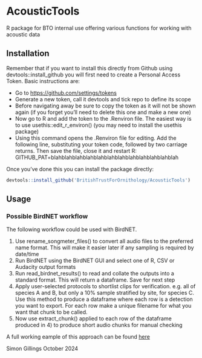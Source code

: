 # AcousticTools
R package for BTO internal use offering various functions for working with acoustic data

## Installation

Remember that if you want to install this directly from Github using
devtools::install_github you will first need to create a Personal Access
Token. Basic instructions are:

-   Go to <https://github.com/settings/tokens>
-   Generate a new token, call it devtools and tick repo to define its
    scope
-   Before navigating away be sure to copy the token as it will not be
    shown again (if you forget you’ll need to delete this one and make a
    new one)
-   Now go to R and add the token to the .Renviron file. The easiest way
    is to use usethis::edit_r\_environ() (you may need to install the
    usethis package)
-   Using this command opens the .Renviron file for editing. Add the
    following line, substituting your token code, followed by two
    carriage returns. Then save the file, close it and restart R:
    GITHUB_PAT=blahblahblahblahblahblahblahblahblahblahblahblah

Once you’ve done this you can install the package directly:

``` r
devtools::install_github('BritishTrustForOrnithology/AcousticTools')
```


## Usage

### Possible BirdNET workflow

The following workflow could be used with BirdNET.

1. Use rename_songmeter_files() to convert all audio files to the preferred name 
format. This will make it easier later if any sampling is required by date/time
2. Run BirdNET using the BirdNET GUI and select one of R, CSV or Audacity output 
formats
3. Run read_birdnet_results() to read and collate the outputs into a standard 
format. This will return a dataframe. Save for next step
4. Apply user-selected protocols to shortlist clips for verification. e.g. all 
of species A and B, but only a 10% sample stratified by site, for species C. Use 
this method to produce a dataframe where each row is a detection you want to 
export. For each row make a unique filename for what you want that chunk to be 
called.
5. Now use extract_chunk() applied to each row of the dataframe produced in 4) 
to produce short audio chunks for manual checking

A full working eample of this approach can be found [here](https://github.com/BritishTrustForOrnithology/AcousticTools/blob/main/example_extracting_chunks.md)


Simon Gillings
October 2024
